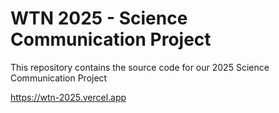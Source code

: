 # WTN 2025 - Science Communication Project

This repository contains the source code for our 2025 Science Communication Project

https://wtn-2025.vercel.app
